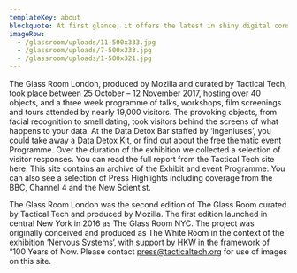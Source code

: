 ```yaml
---
templateKey: about
blockquote: At first glance, it offers the latest in shiny digital consumer products, such as the newest tablet, fitness tracker or facial recognition software. But as you go inside, you’ll find there is nothing for sale.
imageRow:
  - /glassroom/uploads/11-500x333.jpg
  - /glassroom/uploads/7-500x333.jpg
  - /glassroom/uploads/1-500x321.jpg
---
```



The Glass Room London, produced by Mozilla and curated by Tactical Tech, took place between 25 October – 12 November 2017, hosting over 40 objects, and a three week programme of talks, workshops, film screenings and tours attended by nearly 19,000 visitors.  The provoking objects, from facial recognition to smell dating, took visitors behind the screens of what happens to your data. At the Data Detox Bar staffed by ‘Ingeniuses’, you could take away a Data Detox Kit, or find out about the free thematic event Programme.  Over the duration of the exhibition we collected a selection of visitor responses. You can read the full report from the Tactical Tech site here. This site contains an archive of the Exhibit and event Programme. You can also see a selection of Press Highlights including coverage from the BBC, Channel 4 and the New Scientist.

The Glass Room London was the second edition of The Glass Room curated by Tactical Tech and produced by Mozilla. The first edition launched in central New York in 2016 as The Glass Room NYC. The project was originally conceived and produced as The White Room in the context of the exhibition ‘Nervous Systems‘, with support by HKW in the framework of “100 Years of Now.  Please contact press@tacticaltech.org for use of images on this site.
